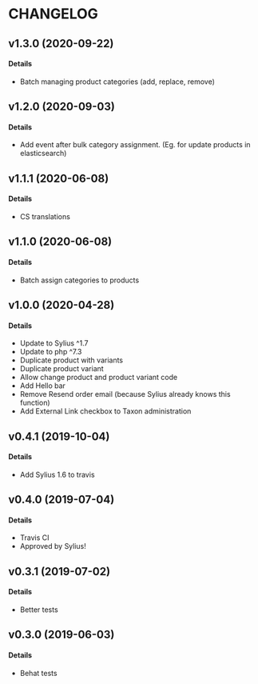 # CHANGELOG

## v1.3.0 (2020-09-22)

#### Details

- Batch managing product categories (add, replace, remove)

## v1.2.0 (2020-09-03)

#### Details

- Add event after bulk category assignment. (Eg. for update products in elasticsearch)

## v1.1.1 (2020-06-08)

#### Details

- CS translations

## v1.1.0 (2020-06-08)

#### Details

- Batch assign categories to products

## v1.0.0 (2020-04-28)

#### Details

- Update to Sylius ^1.7
- Update to php ^7.3
- Duplicate product with variants
- Duplicate product variant
- Allow change product and product variant code
- Add Hello bar
- Remove Resend order email (because Sylius already knows this function)
- Add External Link checkbox to Taxon administration

## v0.4.1 (2019-10-04)

#### Details

- Add Sylius 1.6 to travis

## v0.4.0 (2019-07-04)

#### Details

- Travis CI
- Approved by Sylius!

## v0.3.1 (2019-07-02)

#### Details

- Better tests

## v0.3.0 (2019-06-03)

#### Details

- Behat tests
